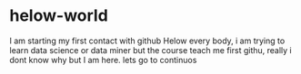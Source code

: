 # helow-world
I am starting my first contact with github
Helow every body, i am trying to learn data science or data miner but the course teach me first githu,
really i dont know why but I am here.
lets go to continuos

